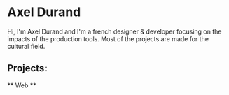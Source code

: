 # Axel Durand

Hi, I'm Axel Durand and I'm a french designer & developer focusing on the impacts of the production tools.
Most of the projects are made for the cultural field.

## Projects:

** Web **










